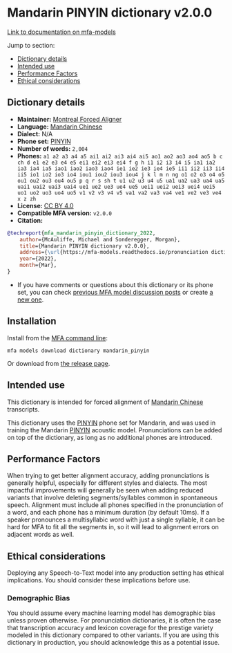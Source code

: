 
# Mandarin PINYIN dictionary v2.0.0

[Link to documentation on mfa-models](https://mfa-models.readthedocs.io/en/main/dictionary/mandarin_pinyin.html)

Jump to section:

- [Dictionary details](#dictionary-details)
- [Intended use](#intended-use)
- [Performance Factors](#performance-factors)
- [Ethical considerations](#ethical-considerations)

## Dictionary details

- **Maintainer:** [Montreal Forced Aligner](https://montreal-forced-aligner.readthedocs.io/)
- **Language:** [Mandarin Chinese](https://en.wikipedia.org/wiki/Mandarin_Chinese)
- **Dialect:** N/A
- **Phone set:** [PINYIN](https://en.wikipedia.org/wiki/Pinyin)
- **Number of words:** `2,004`
- **Phones:** `a1 a2 a3 a4 a5 ai1 ai2 ai3 ai4 ai5 ao1 ao2 ao3 ao4 ao5 b c ch d e1 e2 e3 e4 e5 ei1 ei2 ei3 ei4 f g h i1 i2 i3 i4 i5 ia1 ia2 ia3 ia4 ia5 iao1 iao2 iao3 iao4 ie1 ie2 ie3 ie4 ie5 ii1 ii2 ii3 ii4 ii5 io1 io2 io3 io4 iou1 iou2 iou3 iou4 j k l m n ng o1 o2 o3 o4 o5 ou1 ou2 ou3 ou4 ou5 p q r s sh t u1 u2 u3 u4 u5 ua1 ua2 ua3 ua4 ua5 uai1 uai2 uai3 uai4 ue1 ue2 ue3 ue4 ue5 uei1 uei2 uei3 uei4 uei5 uo1 uo2 uo3 uo4 uo5 v1 v2 v3 v4 v5 va1 va2 va3 va4 ve1 ve2 ve3 ve4 x z zh`
- **License:** [CC BY 4.0](https://github.com/MontrealCorpusTools/mfa-models/tree/main/dictionary/mandarin/pinyin/v2.0.0/LICENSE)
- **Compatible MFA version:** `v2.0.0`
- **Citation:**

```bibtex
@techreport{mfa_mandarin_pinyin_dictionary_2022,
	author={McAuliffe, Michael and Sonderegger, Morgan},
	title={Mandarin PINYIN dictionary v2.0.0},
	address={\url{https://mfa-models.readthedocs.io/pronunciation dictionary/Mandarin/Mandarin PINYIN dictionary v2_0_0.html}},
	year={2022},
	month={Mar},
}
```

- If you have comments or questions about this dictionary or its phone set, you can check [previous MFA model discussion posts](https://github.com/MontrealCorpusTools/mfa-models/discussions?discussions_q=Mandarin+PINYIN+dictionary+v2.0.0) or create [a new one](https://github.com/MontrealCorpusTools/mfa-models/discussions/new).

## Installation

Install from the [MFA command line](https://montreal-forced-aligner.readthedocs.io/en/latest/user_guide/models/index.html):

```
mfa models download dictionary mandarin_pinyin
```

Or download from [the release page](https://github.com/MontrealCorpusTools/mfa-models/releases/tag/dictionary-mandarin_pinyin-v2.0.0).

## Intended use

This dictionary is intended for forced alignment of [Mandarin Chinese](https://en.wikipedia.org/wiki/Mandarin_Chinese) transcripts.

This dictionary uses the [PINYIN](https://en.wikipedia.org/wiki/Pinyin) phone set for Mandarin, and was used in training the Mandarin [PINYIN](https://en.wikipedia.org/wiki/Pinyin) acoustic model. Pronunciations can be added on top of the dictionary, as long as no additional phones are introduced.

## Performance Factors

When trying to get better alignment accuracy, adding pronunciations is generally helpful, especially for different styles and dialects. The most impactful improvements will generally be seen when adding reduced variants that involve deleting segments/syllables common in spontaneous speech.  Alignment must include all phones specified in the pronunciation of a word, and each phone has a minimum duration (by default 10ms). If a speaker pronounces a multisyllabic word with just a single syllable, it can be hard for MFA to fit all the segments in, so it will lead to alignment errors on adjacent words as well.

## Ethical considerations

Deploying any Speech-to-Text model into any production setting has ethical implications. You should consider these implications before use.

### Demographic Bias

You should assume every machine learning model has demographic bias unless proven otherwise. For pronunciation dictionaries, it is often the case that transcription accuracy and lexicon coverage for the prestige variety modeled in this dictionary compared to other variants. If you are using this dictionary in production, you should acknowledge this as a potential issue.
